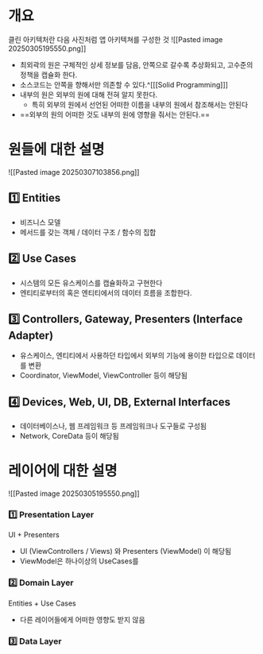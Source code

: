 
<br>

# 개요

클린 아키텍처란 다음 사진처럼 앱 아키텍쳐를 구성한 것
![[Pasted image 20250305195550.png]]
- 최외곽의 원은 구체적인 상세 정보를 담음, 안쪽으로 갈수록 추상화되고, 고수준의 정책을 캡슐화 한다.
- 소스코드는 안쪽을 향해서만 의존할 수 있다.^[[[Solid Programming]]]
- 내부의 원은 외부의 원에 대해 전혀 알지 못한다.
	- 특히 외부의 원에서 선언된 어떠한 이름을 내부의 원에서 참조해서는 안된다
- ==외부의 원의 어떠한 것도 내부의 원에 영향을 줘서는 안된다.==

# 원들에 대한 설명

![[Pasted image 20250307103856.png]]
## 1️⃣ Entities

- 비즈니스 모델
- 메서드를 갖는 객체 / 데이터 구조 / 함수의 집합

## 2️⃣ Use Cases

- 시스템의 모든 유스케이스를 캡슐화하고 구현한다
- 엔티티로부터의 혹은 엔티티에서의 데이터 흐름을 조합한다.


## 3️⃣ Controllers, Gateway, Presenters (Interface Adapter)

- 유스케이스, 엔티티에서 사용하던 타입에서 외부의 기능에 용이한 타입으로 데이터를 변환
- Coordinator, ViewModel, ViewController 등이 해당됨

## 4️⃣ Devices, Web, UI, DB, External Interfaces

-  데이터베이스나, 웹 프레임워크 등 프레임워크나 도구들로 구성됨
- Network, CoreData 등이 해당됨


# 레이어에 대한 설명
![[Pasted image 20250305195550.png]]
### 1️⃣ Presentation Layer

UI + Presenters
- UI (ViewControllers / Views) 와 Presenters (ViewModel) 이 해당됨
- ViewModel은 하나이상의 UseCases를 


### 2️⃣ Domain Layer

Entities + Use Cases
- 다른 레이어들에게 어떠한 영향도 받지 않음


### 3️⃣ Data Layer